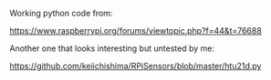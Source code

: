 Working python code from:

https://www.raspberrypi.org/forums/viewtopic.php?f=44&t=76688

Another one that looks interesting but untested by me:

https://github.com/keiichishima/RPiSensors/blob/master/htu21d.py


